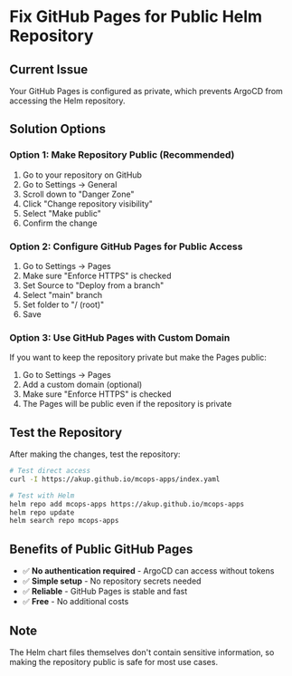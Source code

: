 # Fix GitHub Pages for Public Helm Repository

## Current Issue

Your GitHub Pages is configured as private, which prevents ArgoCD from accessing the Helm repository.

## Solution Options

### Option 1: Make Repository Public (Recommended)

1. Go to your repository on GitHub
2. Go to Settings → General
3. Scroll down to "Danger Zone"
4. Click "Change repository visibility"
5. Select "Make public"
6. Confirm the change

### Option 2: Configure GitHub Pages for Public Access

1. Go to Settings → Pages
2. Make sure "Enforce HTTPS" is checked
3. Set Source to "Deploy from a branch"
4. Select "main" branch
5. Set folder to "/ (root)"
6. Save

### Option 3: Use GitHub Pages with Custom Domain

If you want to keep the repository private but make the Pages public:

1. Go to Settings → Pages
2. Add a custom domain (optional)
3. Make sure "Enforce HTTPS" is checked
4. The Pages will be public even if the repository is private

## Test the Repository

After making the changes, test the repository:

```bash
# Test direct access
curl -I https://akup.github.io/mcops-apps/index.yaml

# Test with Helm
helm repo add mcops-apps https://akup.github.io/mcops-apps
helm repo update
helm search repo mcops-apps
```

## Benefits of Public GitHub Pages

- ✅ **No authentication required** - ArgoCD can access without tokens
- ✅ **Simple setup** - No repository secrets needed
- ✅ **Reliable** - GitHub Pages is stable and fast
- ✅ **Free** - No additional costs

## Note

The Helm chart files themselves don't contain sensitive information, so making the repository public is safe for most use cases.
